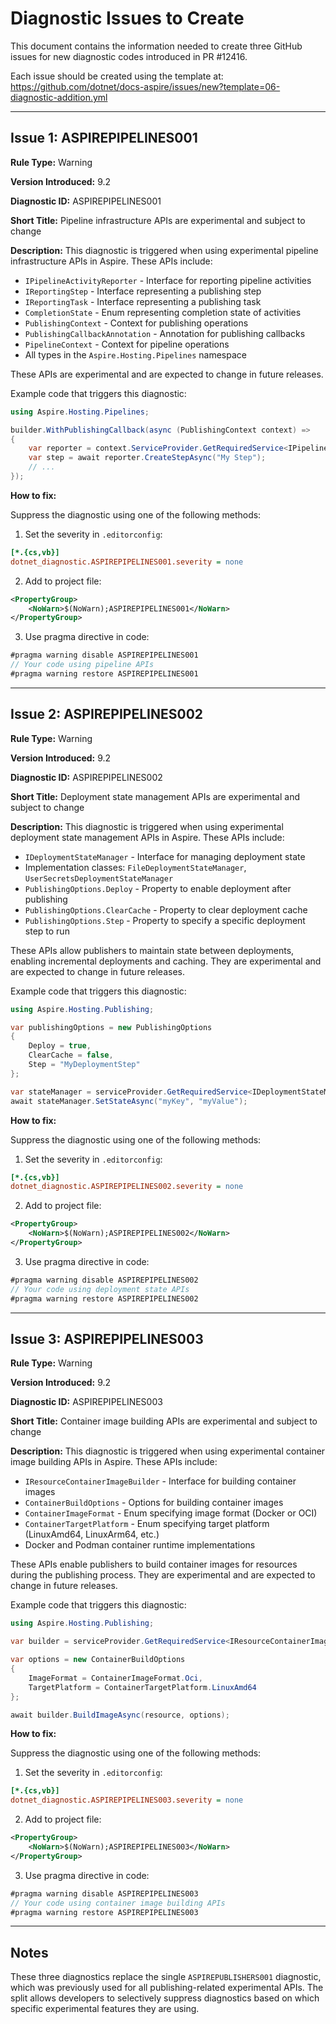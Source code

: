 # Diagnostic Issues to Create

This document contains the information needed to create three GitHub issues for new diagnostic codes introduced in PR #12416.

Each issue should be created using the template at: https://github.com/dotnet/docs-aspire/issues/new?template=06-diagnostic-addition.yml

---

## Issue 1: ASPIREPIPELINES001

**Rule Type:** Warning

**Version Introduced:** 9.2

**Diagnostic ID:** ASPIREPIPELINES001

**Short Title:** Pipeline infrastructure APIs are experimental and subject to change

**Description:**
This diagnostic is triggered when using experimental pipeline infrastructure APIs in Aspire. These APIs include:

- `IPipelineActivityReporter` - Interface for reporting pipeline activities
- `IReportingStep` - Interface representing a publishing step
- `IReportingTask` - Interface representing a publishing task  
- `CompletionState` - Enum representing completion state of activities
- `PublishingContext` - Context for publishing operations
- `PublishingCallbackAnnotation` - Annotation for publishing callbacks
- `PipelineContext` - Context for pipeline operations
- All types in the `Aspire.Hosting.Pipelines` namespace

These APIs are experimental and are expected to change in future releases.

Example code that triggers this diagnostic:

```csharp
using Aspire.Hosting.Pipelines;

builder.WithPublishingCallback(async (PublishingContext context) =>
{
    var reporter = context.ServiceProvider.GetRequiredService<IPipelineActivityReporter>();
    var step = await reporter.CreateStepAsync("My Step");
    // ...
});
```

**How to fix:**

Suppress the diagnostic using one of the following methods:

1. Set the severity in `.editorconfig`:

```ini
[*.{cs,vb}]
dotnet_diagnostic.ASPIREPIPELINES001.severity = none
```

2. Add to project file:

```xml
<PropertyGroup>
    <NoWarn>$(NoWarn);ASPIREPIPELINES001</NoWarn>
</PropertyGroup>
```

3. Use pragma directive in code:

```csharp
#pragma warning disable ASPIREPIPELINES001
// Your code using pipeline APIs
#pragma warning restore ASPIREPIPELINES001
```

---

## Issue 2: ASPIREPIPELINES002

**Rule Type:** Warning

**Version Introduced:** 9.2

**Diagnostic ID:** ASPIREPIPELINES002

**Short Title:** Deployment state management APIs are experimental and subject to change

**Description:**
This diagnostic is triggered when using experimental deployment state management APIs in Aspire. These APIs include:

- `IDeploymentStateManager` - Interface for managing deployment state
- Implementation classes: `FileDeploymentStateManager`, `UserSecretsDeploymentStateManager`
- `PublishingOptions.Deploy` - Property to enable deployment after publishing
- `PublishingOptions.ClearCache` - Property to clear deployment cache
- `PublishingOptions.Step` - Property to specify a specific deployment step to run

These APIs allow publishers to maintain state between deployments, enabling incremental deployments and caching. They are experimental and are expected to change in future releases.

Example code that triggers this diagnostic:

```csharp
using Aspire.Hosting.Publishing;

var publishingOptions = new PublishingOptions
{
    Deploy = true,
    ClearCache = false,
    Step = "MyDeploymentStep"
};

var stateManager = serviceProvider.GetRequiredService<IDeploymentStateManager>();
await stateManager.SetStateAsync("myKey", "myValue");
```

**How to fix:**

Suppress the diagnostic using one of the following methods:

1. Set the severity in `.editorconfig`:

```ini
[*.{cs,vb}]
dotnet_diagnostic.ASPIREPIPELINES002.severity = none
```

2. Add to project file:

```xml
<PropertyGroup>
    <NoWarn>$(NoWarn);ASPIREPIPELINES002</NoWarn>
</PropertyGroup>
```

3. Use pragma directive in code:

```csharp
#pragma warning disable ASPIREPIPELINES002
// Your code using deployment state APIs
#pragma warning restore ASPIREPIPELINES002
```

---

## Issue 3: ASPIREPIPELINES003

**Rule Type:** Warning

**Version Introduced:** 9.2

**Diagnostic ID:** ASPIREPIPELINES003

**Short Title:** Container image building APIs are experimental and subject to change

**Description:**
This diagnostic is triggered when using experimental container image building APIs in Aspire. These APIs include:

- `IResourceContainerImageBuilder` - Interface for building container images
- `ContainerBuildOptions` - Options for building container images
- `ContainerImageFormat` - Enum specifying image format (Docker or OCI)
- `ContainerTargetPlatform` - Enum specifying target platform (LinuxAmd64, LinuxArm64, etc.)
- Docker and Podman container runtime implementations

These APIs enable publishers to build container images for resources during the publishing process. They are experimental and are expected to change in future releases.

Example code that triggers this diagnostic:

```csharp
using Aspire.Hosting.Publishing;

var builder = serviceProvider.GetRequiredService<IResourceContainerImageBuilder>();

var options = new ContainerBuildOptions
{
    ImageFormat = ContainerImageFormat.Oci,
    TargetPlatform = ContainerTargetPlatform.LinuxAmd64
};

await builder.BuildImageAsync(resource, options);
```

**How to fix:**

Suppress the diagnostic using one of the following methods:

1. Set the severity in `.editorconfig`:

```ini
[*.{cs,vb}]
dotnet_diagnostic.ASPIREPIPELINES003.severity = none
```

2. Add to project file:

```xml
<PropertyGroup>
    <NoWarn>$(NoWarn);ASPIREPIPELINES003</NoWarn>
</PropertyGroup>
```

3. Use pragma directive in code:

```csharp
#pragma warning disable ASPIREPIPELINES003
// Your code using container image building APIs
#pragma warning restore ASPIREPIPELINES003
```

---

## Notes

These three diagnostics replace the single `ASPIREPUBLISHERS001` diagnostic, which was previously used for all publishing-related experimental APIs. The split allows developers to selectively suppress diagnostics based on which specific experimental features they are using.
